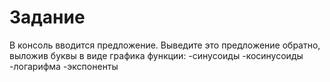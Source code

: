 # Задание
В консоль вводится предложение.
Выведите это предложение обратно, выложив буквы в виде графика функции:
-синусоиды
-косинусоиды
-логарифма
-экспоненты
